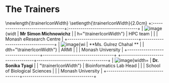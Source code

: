 The Trainers
============

\newlength{\trainerIconWidth}
\setlength{\trainerIconWidth}{2.0cm}
+:----------------------------------+:----------------------------------+
| ![image](photos/test.jpg){widt | **Mr Simon Michnowichz**           |
| h="\trainerIconWidth"}            | HPC team                         |
|                                   | Monash eResearch Centre           |
+-----------------------------------+-----------------------------------+
| ![image](photos/test.jpg){wi |     **Ms. Gulrez Chahal **            |
| dth="\trainerIconWidth"}          | ARMI      |
|                                   | Monash University                 |
+-----------------------------------+-----------------------------------+
+-----------------------------------+-----------------------------------+
| ![image](photos/Tyagi.jpg){width= | **Dr. Sonika Tyagi**              |
| "\trainerIconWidth"}              | Bioinformatics Lab Head        |
|                                   | School of Biological Sciences        |
|                                   | Monash University      |
+-----------------------------------+-----------------------------------+
